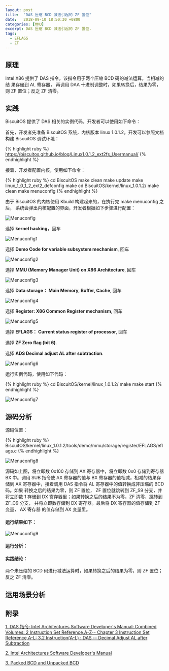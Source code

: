 ```yaml
---
layout: post
title:  "DAS 压缩 BCD 减法引起的 ZF 置位"
date:   2018-09-10 18:50:30 +0800
categories: [MMU]
excerpt: DAS 压缩 BCD 减法引起的 ZF 置位.
tags:
  - EFLAGS
  - ZF
---
```


## 原理

Intel X86 提供了 DAS 指令，该指令用于两个压缩 BCD 码的减法运算，当相减的结
果存储到 AL 寄存器， 再调用 DAA 十进制调整时，如果转换后，结果为零，则 ZF 
置位；反之 ZF 清零。

## 实践

BiscuitOS 提供了 DAS 相关的实例代码，开发者可以使用如下命令：

首先，开发者先准备 BiscuitOS 系统，内核版本 linux 1.0.1.2。开发可以参照文档
构建 BiscuitOS 调试环境：

{% highlight ruby %}
https://biscuitos.github.io/blog/Linux1.0.1.2_ext2fs_Usermanual/
{% endhighlight %}


接着，开发者配置内核，使用如下命令：

{% highlight ruby %}
cd BiscuitOS
make clean
make update
make linux_1_0_1_2_ext2_defconfig
make
cd BiscuitOS/kernel/linux_1.0.1.2/
make clean
make menuconfig
{% endhighlight %}

由于 BiscuitOS 的内核使用 Kbuild 构建起来的，在执行完 make menuconfig 之后，
系统会弹出内核配置的界面，开发者根据如下步骤进行配置：

![Menuconfig](https://raw.githubusercontent.com/EmulateSpace/PictureSet/master/BiscuitOS/kernel/MMU000003.png)

选择 **kernel hacking**，回车

![Menuconfig1](https://raw.githubusercontent.com/EmulateSpace/PictureSet/master/BiscuitOS/kernel/MMU000004.png)

选择 **Demo Code for variable subsystem mechanism**, 回车

![Menuconfig2](https://raw.githubusercontent.com/EmulateSpace/PictureSet/master/BiscuitOS/kernel/MMU000005.png)

选择 **MMU (Memory Manager Unit) on X86 Architecture**, 回车

![Menuconfig3](https://raw.githubusercontent.com/EmulateSpace/PictureSet/master/BiscuitOS/kernel/MMU000006.png)

选择 **Data storage： Main  Memory, Buffer, Cache**, 回车

![Menuconfig4](https://raw.githubusercontent.com/EmulateSpace/PictureSet/master/BiscuitOS/kernel/MMU000007.png)

选择 **Register: X86 Common Register mechanism**, 回车

![Menuconfig5](https://raw.githubusercontent.com/EmulateSpace/PictureSet/master/BiscuitOS/kernel/MMU000008.png)

选择 **EFLAGS： Current status register of processor**, 回车

选择 **ZF Zero flag (bit 6)**.

选择 **ADS Decimal adjust AL after subtraction**.

![Menuconfig6](https://raw.githubusercontent.com/EmulateSpace/PictureSet/master/BiscuitOS/kernel/MMU000246.png)

运行实例代码，使用如下代码：

{% highlight ruby %}
cd BiscuitOS/kernel/linux_1.0.1.2/
make 
make start
{% endhighlight %}

![Menuconfig7](https://raw.githubusercontent.com/EmulateSpace/PictureSet/master/BiscuitOS/kernel/MMU000247.png)

## 源码分析

源码位置：

{% highlight ruby %}
BiscuitOS/kernel/linux_1.0.1.2/tools/demo/mmu/storage/register/EFLAGS/eflags.c
{% endhighlight %}

![Menuconfig8](https://raw.githubusercontent.com/EmulateSpace/PictureSet/master/BiscuitOS/kernel/MMU000248.png)

源码如上图，将立即数 0x100 存储到 AX 寄存器中，将立即数 0x0 存储到寄存器 
BX 中。调用 SUB 指令使 AX 寄存器的值与 BX 寄存器的值相减，相减的结果存储到 
AX 寄存器中，接着调用 DAS 指令将 AL 寄存器中的值转换成非压缩的 BCD 码。如果
转换之后的结果为零，则 ZF 置位， ZF 置位就跳转到 ZF_S9 分支，并将立即数 1 
存储到 DX 寄存器里；如果转换之后的结果不为零，ZF 清零，跳转到 ZF_C9 分支，
并将立即数存储到 DX 寄存器。最后将 DX 寄存器的值存储到 ZF 变量， AX 寄存器
的值存储到 AX 变量里。

#### 运行结果如下：

![Menuconfig9](https://raw.githubusercontent.com/EmulateSpace/PictureSet/master/BiscuitOS/kernel/MMU000249.png)

#### 运行分析：

#### 实践结论：

两个未压缩的 BCD 码进行减法运算时，如果转换之后的结果为零，则 ZF 置位；
反之 ZF 清零。

## 运用场景分析

## 附录

[1. DAS 指令: Intel Architectures Software Developer's Manual: Combined Volumes: 2 Instruction Set Reference,A-Z-- Chapter 3 Instruction Set Reference,A-L: 3.2 Instruction(A-L) : DAS -- Decimal Adjust AL after Subtraction](https://software.intel.com/en-us/articles/intel-sdm)

[2. Intel Architectures Software Developer's Manual](https://github.com/BiscuitOS/Documentation/blob/master/Datasheet/Intel-IA32_DevelopmentManual.pdf)

[3. Packed BCD and Unpacked BCD](https://github.com/BuddyZhang1/Kernel/tree/master/tools/demo/Data/Base/BCD)
